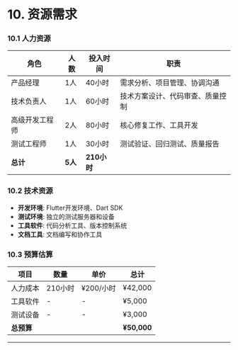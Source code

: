 # 10. 资源需求

### 10.1 人力资源

| 角色 | 人数 | 投入时间 | 职责 |
|------|------|----------|------|
| 产品经理 | 1人 | 40小时 | 需求分析、项目管理、协调沟通 |
| 技术负责人 | 1人 | 60小时 | 技术方案设计、代码审查、质量控制 |
| 高级开发工程师 | 2人 | 80小时 | 核心修复工作、工具开发 |
| 测试工程师 | 1人 | 30小时 | 测试验证、回归测试、质量报告 |
| **总计** | **5人** | **210小时** | |

### 10.2 技术资源

- **开发环境**: Flutter开发环境、Dart SDK
- **测试环境**: 独立的测试服务器和设备
- **工具软件**: 代码分析工具、版本控制系统
- **文档工具**: 文档编写和协作工具

### 10.3 预算估算

| 项目 | 数量 | 单价 | 总计 |
|------|------|------|------|
| 人力成本 | 210小时 | ¥200/小时 | ¥42,000 |
| 工具软件 | - | - | ¥5,000 |
| 测试设备 | - | - | ¥3,000 |
| **总预算** | | | **¥50,000** |

---
